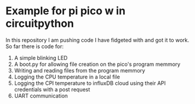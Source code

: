 # Example for pi pico w in circuitpython

In this repository I am pushing code I have fidgeted with and got it to work. So far there is code for:

1. A simple blinking LED
2. A boot.py for allowing file creation on the pico's program memmory
3. Writing and reading files from the program memmory
4. Logging the CPU temperature in a local file
5. Logging the CPI temperature to influxDB cloud using their API credentials with a post request
6. UART communication